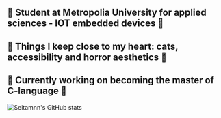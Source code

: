 ## 🖤 Student at Metropolia University for applied sciences - IOT embedded devices 🖤
## 🖤 Things I keep close to my heart:  cats, accessibility and horror aesthetics 🖤
## 🖤 Currently working on becoming the master of C-language 🖤

![Seitamnn's GitHub stats](https://github-readme-stats.vercel.app/api?username=seitamnn&rank_icon=github&show_icons=true&theme=tokyonight) 

